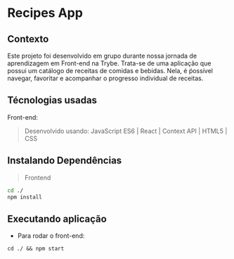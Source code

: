 # Recipes App

## Contexto
Este projeto foi desenvolvido em grupo durante nossa jornada de aprendizagem em Front-end na Trybe. Trata-se de uma aplicação que possui um catálogo de receitas de comidas e bebidas. Nela, é ṕossível navegar, favoritar e acompanhar o progresso individual de receitas.

## Técnologias usadas

Front-end:
> Desenvolvido usando: JavaScript ES6 | React | Context API | HTML5 | CSS

## Instalando Dependências

> Frontend
```bash
cd ./
npm install
``` 
## Executando aplicação

* Para rodar o front-end:
```
cd ./ && npm start
```
